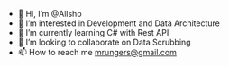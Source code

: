 - 👋 Hi, I’m @Allsho
- 👀 I’m interested in Development and Data Architecture 
- 🌱 I’m currently learning C# with Rest API
- 💞️ I’m looking to collaborate on Data Scrubbing
- 📫 How to reach me mrungers@gmail.com

<!---
Allsho/Allsho is a ✨ special ✨ repository because its `README.md` (this file) appears on your GitHub profile.
You can click the Preview link to take a look at your changes.
--->
